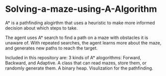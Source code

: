 # Solving-a-maze-using-A-Algorithm

A* is a pathfinding alogirthm that uses a heuristic to make more informed decision about which steps to take. 

The agent uses A* search to find a path on a maze with obstacles it is unaware of. With repeated searches, the agent learns more about the maze, and generates new paths to reach the target.

Included in this repository are:
  3 kinds of A* alogorithms: Forward, Backward, and Adaptive.
  A class that can read mazes, store them, or randomly generate them. 
  A binary heap.
  Visulization for the pathfinding.
 

  
  
